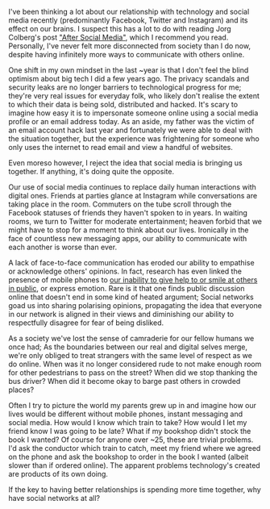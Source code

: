I've been thinking a lot about our relationship with technology and social media recently (predominantly Facebook, Twitter and Instagram) and its effect on our brains. I suspect this has a lot to do with reading Jorg Colberg's post ["After Social Media"](https://cphmag.com/after-social-media/), which I recommend you read. Personally, I've never felt more disconnected from society than I do now, despite having infinitely more ways to communicate with others online.

One shift in my own mindset in the last ~year is that I don't feel the blind optimism about big tech I did a few years ago. The privacy scandals and security leaks are no longer barriers to technological progress for me; they're very real issues for everyday folk, who likely don't realise the extent to which their data is being sold, distributed and hacked. It's scary to imagine how easy it is to impersonate someone online using a social media profile or an email address today. As an aside, my father was the victim of an email account hack last year and fortunately we were able to deal with the situation together, but the experience was frightening for someone who only uses the internet to read email and view a handful of websites.

Even moreso however, I reject the idea that social media is bringing us together. If anything, it's doing quite the opposite.

Our use of social media continues to replace daily human interactions with digital ones. Friends at parties glance at Instagram while conversations are taking place in the room. Commuters on the tube scroll through the Facebook statuses of friends they haven't spoken to in years. In waiting rooms, we turn to Twitter for moderate entertainment; heaven forbid that we might have to stop for a moment to think about our lives. Ironically in the face of countless new messaging apps, our ability to communicate with each another is worse than ever.

A lack of face-to-face communication has eroded our ability to empathise or acknowledge others' opinions. In fact, research has even linked the presence of mobile phones to [our inability to give help to or smile at others in public](https://www.nbcnews.com/mach/science/surprising-ways-smartphones-affect-our-brains-our-lives-ncna947566), or express emotion. Rare is it that one finds public discussion online that doesn't end in some kind of heated argument; Social networks goad us into sharing polarising opinions, propagating the idea that everyone in our network is aligned in their views and diminishing our ability to respectfully disagree for fear of being disliked.

As a society we've lost the sense of camraderie for our fellow humans we once had; As the boundaries between our real and digital selves merge, we're only obliged to treat strangers with the same level of respect as we do online. When was it no longer considered rude to not make enough room for other pedestrians to pass on the street? When did we stop thanking the bus driver? When did it become okay to barge past others in crowded places?

Often I try to picture the world my parents grew up in and imagine how our lives would be different without mobile phones, instant messaging and social media. How would I know which train to take? How would I let my friend know I was going to be late? What if my bookshop didn't stock the book I wanted? Of course for anyone over ~25, these are trivial problems. I'd ask the conductor which train to catch, meet my friend where we agreed on the phone and ask the bookshop to order in the book I wanted (albeit slower than if ordered online). The apparent problems technology's created are products of its own doing.

If the key to having better relationships is spending more time together, why have social networks at all?
